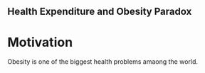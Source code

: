 ## Health Expenditure and Obesity Paradox

# Motivation

Obesity is one of the biggest health problems amaong the world.
